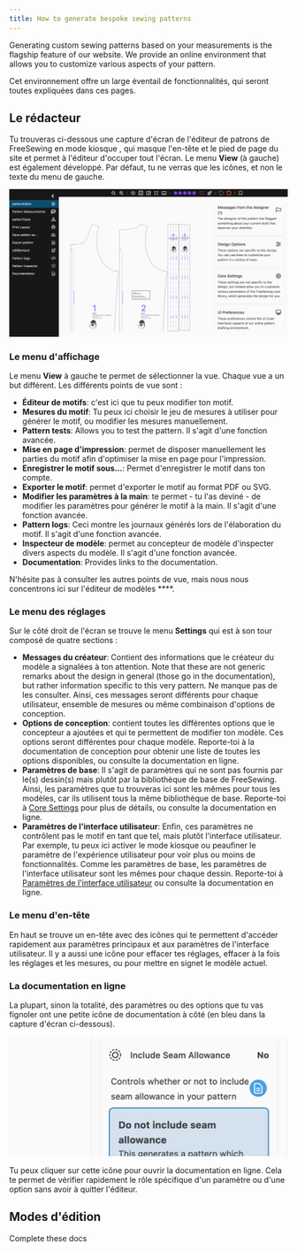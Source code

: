 ```yaml
---
title: How to generate bespoke sewing patterns
---
```


Generating custom sewing patterns based on your measurements is the flagship feature of our website. We provide an online environment that allows you to customize various aspects of your pattern.

Cet environnement offre un large éventail de fonctionnalités, qui seront toutes expliquées dans ces pages.

<ControlTip />

## Le rédacteur

Tu trouveras ci-dessous une capture d'écran de l'éditeur de patrons de FreeSewing en mode kiosque [](/docs/about/site/draft/ui-settings/kiosk) , qui masque l'en-tête et le pied de page du site et permet à l'éditeur d'occuper tout l'écran. Le menu **View** (à gauche) est également développé. Par défaut, tu ne verras que les icônes, et non le texte du menu de gauche.

![Capture d'écran de l'éditeur de modèles de FreeSewing](editor.png "Capture d'écran de l'éditeur de motifs de Freesewing")

### Le menu d'affichage

Le menu **View** à gauche te permet de sélectionner la vue. Chaque vue a un but différent. Les différents points de vue sont :

- **Éditeur de motifs**: c'est ici que tu peux modifier ton motif.
- **Mesures du motif**: Tu peux ici choisir le jeu de mesures à utiliser pour générer le motif, ou modifier les mesures manuellement.
- **Pattern tests**: Allows you to test the pattern. Il s'agit d'une fonction avancée.
- **Mise en page d'impression**: permet de disposer manuellement les parties du motif afin d'optimiser la mise en page pour l'impression.
- **Enregistrer le motif sous...**: Permet d'enregistrer le motif dans ton compte.
- **Exporter le motif**: permet d'exporter le motif au format PDF ou SVG.
- **Modifier les paramètres à la main**: te permet - tu l'as deviné - de modifier les paramètres pour générer le motif à la main. Il s'agit d'une fonction avancée.
- **Pattern logs**: Ceci montre les journaux générés lors de l'élaboration du motif. Il s'agit d'une fonction avancée.
- **Inspecteur de modèle**: permet au concepteur de modèle d'inspecter divers aspects du modèle. Il s'agit d'une fonction avancée.
- **Documentation**: Provides links to the documentation.

N'hésite pas à consulter les autres points de vue, mais nous nous concentrons ici sur l'éditeur de modèles ****.

### Le menu des réglages

Sur le côté droit de l'écran se trouve le menu **Settings** qui est à son tour composé de quatre sections :

- **Messages du créateur**: Contient des informations que le créateur du modèle a signalées à ton attention. Note that these are not generic remarks about the design in general (those go in the documentation), but rather information specific to this very pattern. Ne manque pas de les consulter. Ainsi, ces messages seront différents pour chaque utilisateur, ensemble de mesures ou même combinaison d'options de conception.
- **Options de conception**: contient toutes les différentes options que le concepteur a ajoutées et qui te permettent de modifier ton modèle. Ces options seront différentes pour chaque modèle. Reporte-toi à la documentation de conception pour obtenir une liste de toutes les options disponibles, ou consulte la documentation en ligne.
- **Paramètres de base**: Il s'agit de paramètres qui ne sont pas fournis par le(s) dessin(s) mais plutôt par la bibliothèque de base de FreeSewing. Ainsi, les paramètres que tu trouveras ici sont les mêmes pour tous les modèles, car ils utilisent tous la même bibliothèque de base. Reporte-toi à [Core Settings](/docs/about/site/draft/core-settings) pour plus de détails, ou consulte la documentation en ligne.
- **Paramètres de l'interface utilisateur**: Enfin, ces paramètres ne contrôlent pas le motif en tant que tel, mais plutôt l'interface utilisateur. Par exemple, tu peux ici activer le mode kiosque ou peaufiner le paramètre de l'expérience utilisateur pour voir plus ou moins de fonctionnalités. Comme les paramètres de base, les paramètres de l'interface utilisateur sont les mêmes pour chaque dessin. Reporte-toi à [Paramètres de l'interface utilisateur](/docs/about/site/draft/ui-settings) ou consulte la documentation en ligne.

### Le menu d'en-tête

En haut se trouve un en-tête avec des icônes qui te permettent d'accéder rapidement aux paramètres principaux et aux paramètres de l'interface utilisateur. Il y a aussi une icône pour effacer tes réglages, effacer à la fois les réglages et les mesures, ou pour mettre en signet le modèle actuel.

### La documentation en ligne

La plupart, sinon la totalité, des paramètres ou des options que tu vas fignoler ont une petite icône de documentation à côté (en bleu dans la capture d'écran ci-dessous).

![Capture d'écran de l'icône docs](docs.png)

Tu peux cliquer sur cette icône pour ouvrir la documentation en ligne. Cela te permet de vérifier rapidement le rôle spécifique d'un paramètre ou d'une option sans avoir à quitter l'éditeur.

## Modes d'édition

<Fixme>Complete these docs</Fixme>
